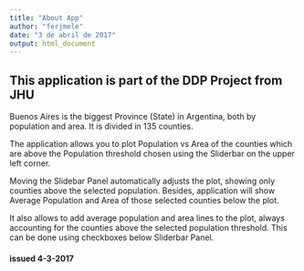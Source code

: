```yaml
---
title: "About App"
author: "ferjmele"
date: "3 de abril de 2017"
output: html_document
---
```


## This application is part of the DDP Project from JHU

Buenos Aires is the biggest Province (State) in Argentina, both by population and area. It is divided in 135 counties.  
  
The application allows you to plot Population vs Area of the counties which are above the Population threshold chosen using the Sliderbar on the upper left corner.  
  
Moving the Slidebar Panel automatically adjusts the plot, showing only counties above the selected population. Besides, application will show Average Population and Area of those selected counties below the plot.  

It also allows to add average population and area lines to the plot, always accounting for the counties above the selected population threshold. This can be done using checkboxes below Sliderbar Panel.

#### issued 4-3-2017
